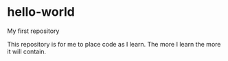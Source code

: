 # hello-world
My first repository

This repository is for me to place code as I learn. The more I learn the more it will contain.
